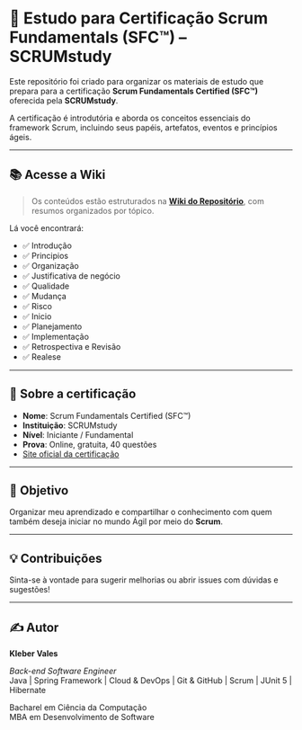 # 📘 Estudo para Certificação Scrum Fundamentals (SFC™) – SCRUMstudy

Este repositório foi criado para organizar os materiais de estudo que prepara para a certificação **Scrum Fundamentals Certified (SFC™)** oferecida pela **SCRUMstudy**.

A certificação é introdutória e aborda os conceitos essenciais do framework Scrum, incluindo seus papéis, artefatos, eventos e princípios ágeis.

---

## 📚 Acesse a Wiki

> Os conteúdos estão estruturados na [**Wiki do Repositório**](https://github.com/klebervales/scrum-fundamentals-certified/wiki), com resumos organizados por tópico.

Lá você encontrará:
- ✅ Introdução
- ✅ Principios
- ✅ Organização
- ✅ Justificativa de negócio
- ✅ Qualidade
- ✅ Mudança
- ✅ Risco
- ✅ Inicio
- ✅ Planejamento
- ✅ Implementação
- ✅ Retrospectiva e Revisão
- ✅ Realese
  
---

## 🚀 Sobre a certificação

- **Nome**: Scrum Fundamentals Certified (SFC™)
- **Instituição**: SCRUMstudy
- **Nível**: Iniciante / Fundamental
- **Prova**: Online, gratuita, 40 questões
- [Site oficial da certificação](https://www.scrumstudy.com/portuguese/scrum-fundamentals-certified)

---

## 📌 Objetivo

Organizar meu aprendizado e compartilhar o conhecimento com quem também deseja iniciar no mundo Ágil por meio do **Scrum**.

---

## 💡 Contribuições

Sinta-se à vontade para sugerir melhorias ou abrir issues com dúvidas e sugestões!

--- 

## ✍️ Autor

**Kleber Vales**  

*Back-end Software Engineer*  
Java | Spring Framework | Cloud & DevOps | Git & GitHub | Scrum | JUnit 5 | Hibernate  

Bacharel em Ciência da Computação  
MBA em Desenvolvimento de Software
